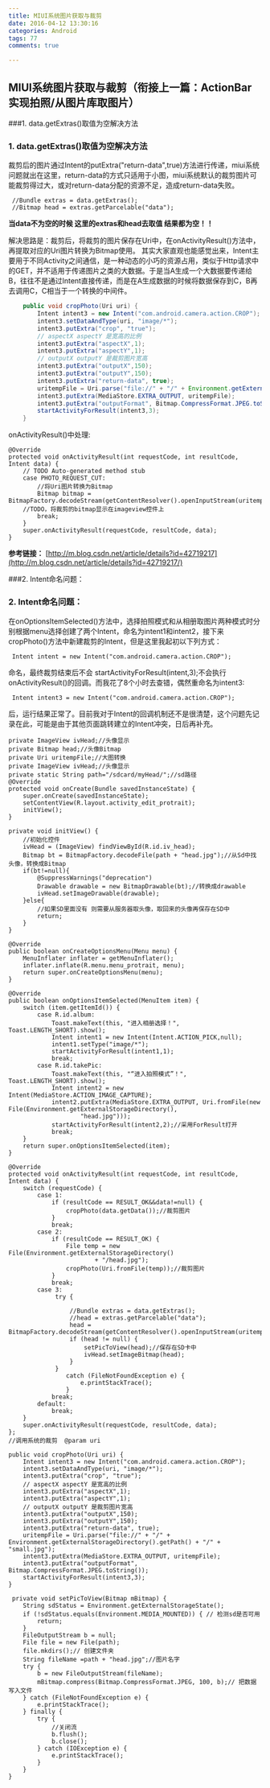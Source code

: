 ```yaml
---
title: MIUI系统图片获取与裁剪
date: 2016-04-12 13:30:16
categories: Android
tags: 77
comments: true

---
```

## MIUI系统图片获取与裁剪（衔接上一篇：ActionBar实现拍照/从图片库取图片）
###1. data.getExtras()取值为空解决方法
### 1. data.getExtras()取值为空解决方法
裁剪后的图片通过Intent的putExtra("return-data",true)方法进行传递，miui系统问题就出在这里，return-data的方式只适用于小图，miui系统默认的裁剪图片可能裁剪得过大，或对return-data分配的资源不足，造成return-data失败。

     //Bundle extras = data.getExtras();
     //Bitmap head = extras.getParcelable("data");
**当data不为空的时候 这里的extras和head去取值 结果都为空！！**

解决思路是：裁剪后，将裁剪的图片保存在Uri中，在onActivityResult()方法中，再提取对应的Uri图片转换为Bitmap使用。
其实大家直观也能感觉出来，Intent主要用于不同Activity之间通信，是一种动态的小巧的资源占用，类似于Http请求中的GET，并不适用于传递图片之类的大数据。于是当A生成一个大数据要传递给B，往往不是通过Intent直接传递，而是在A生成数据的时候将数据保存到C，B再去调用C，C相当于一个转换的中间件。

```java
    public void cropPhoto(Uri uri) {
        Intent intent3 = new Intent("com.android.camera.action.CROP");
        intent3.setDataAndType(uri, "image/*");
        intent3.putExtra("crop", "true");
        // aspectX aspectY 是宽高的比例
        intent3.putExtra("aspectX",1);
        intent3.putExtra("aspectY",1);
        // outputX outputY 是裁剪图片宽高
        intent3.putExtra("outputX",150);
        intent3.putExtra("outputY",150);
        intent3.putExtra("return-data", true);
        uritempFile = Uri.parse("file://" + "/" + Environment.getExternalStorageDirectory().getPath() + "/" + "small.jpg");
        intent3.putExtra(MediaStore.EXTRA_OUTPUT, uritempFile);
        intent3.putExtra("outputFormat", Bitmap.CompressFormat.JPEG.toString());
        startActivityForResult(intent3,3);
    }   
```   
    
onActivityResult()中处理:

    @Override
    protected void onActivityResult(int requestCode, int resultCode, Intent data) {
        // TODO Auto-generated method stub
        case PHOTO_REQUEST_CUT: 
            //将Uri图片转换为Bitmap
            Bitmap bitmap = BitmapFactory.decodeStream(getContentResolver().openInputStream(uritempFile));
	    //TODO，将裁剪的bitmap显示在imageview控件上
            break;
        }
        super.onActivityResult(requestCode, resultCode, data);
    }
 **参考链接：**
[http://m.blog.csdn.net/article/details?id=42719217](http://m.blog.csdn.net/article/details?id=42719217/)


###2. Intent命名问题：
### 2. Intent命名问题：

在onOptionsItemSelected()方法中，选择拍照模式和从相册取图片两种模式时分别根据menu选择创建了两个Intent，命名为intent1和intent2，接下来cropPhoto()方法中新建裁剪的Intent，但是这里我起初以下列方式：
       
     Intent intent = new Intent("com.android.camera.action.CROP");
命名，最终裁剪结束后不会       startActivityForResult(intent,3);不会执行onActivityResult()的回调。而我花了8个小时去查错，偶然重命名为intent3:

     Intent intent3 = new Intent("com.android.camera.action.CROP");
后，运行结果正常了。目前我对于Intent的回调机制还不是很清楚，这个问题先记录在此，可能是由于其他页面跳转建立的Intent冲突，日后再补充。


    private ImageView ivHead;//头像显示
    private Bitmap head;//头像Bitmap
    private Uri uritempFile;//大图转换
    private ImageView ivHead;//头像显示
    private static String path="/sdcard/myHead/";//sd路径
    @Override
    protected void onCreate(Bundle savedInstanceState) {
        super.onCreate(savedInstanceState);
        setContentView(R.layout.activity_edit_protrait);
        initView();
    }

    private void initView() {
        //初始化控件
        ivHead = (ImageView) findViewById(R.id.iv_head);
        Bitmap bt = BitmapFactory.decodeFile(path + "head.jpg");//从Sd中找头像，转换成Bitmap
        if(bt!=null){
            @SuppressWarnings("deprecation")
            Drawable drawable = new BitmapDrawable(bt);//转换成drawable
            ivHead.setImageDrawable(drawable);
        }else{
            //如果SD里面没有 则需要从服务器取头像，取回来的头像再保存在SD中
            return;
        }
    }

    @Override
    public boolean onCreateOptionsMenu(Menu menu) {
        MenuInflater inflater = getMenuInflater();
        inflater.inflate(R.menu.menu_protrait, menu);
        return super.onCreateOptionsMenu(menu);
    }
    
    @Override
    public boolean onOptionsItemSelected(MenuItem item) {
        switch (item.getItemId()) {
            case R.id.album:
                Toast.makeText(this, "进入相册选择！", Toast.LENGTH_SHORT).show();
                Intent intent1 = new Intent(Intent.ACTION_PICK,null);
                intent1.setType("image/*");
                startActivityForResult(intent1,1);
                break;
            case R.id.takePic:
                Toast.makeText(this, "“进入拍照模式”！", Toast.LENGTH_SHORT).show();
                Intent intent2 = new Intent(MediaStore.ACTION_IMAGE_CAPTURE);
                intent2.putExtra(MediaStore.EXTRA_OUTPUT, Uri.fromFile(new File(Environment.getExternalStorageDirectory(),
                        "head.jpg")));
                startActivityForResult(intent2,2);//采用ForResult打开
                break;
        }
        return super.onOptionsItemSelected(item);
    }

    @Override
    protected void onActivityResult(int requestCode, int resultCode, Intent data) {
        switch (requestCode) {
            case 1:
                if (resultCode == RESULT_OK&&data!=null) {
                    cropPhoto(data.getData());//裁剪图片
                }
                break;
            case 2:
                if (resultCode == RESULT_OK) {
                    File temp = new File(Environment.getExternalStorageDirectory()
                            + "/head.jpg");
                    cropPhoto(Uri.fromFile(temp));//裁剪图片
                }
                break;
            case 3:
                 try {

                     //Bundle extras = data.getExtras();
                     //head = extras.getParcelable("data");
                     head = BitmapFactory.decodeStream(getContentResolver().openInputStream(uritempFile));
                     if (head != null) {                   
                         setPicToView(head);//保存在SD卡中
                         ivHead.setImageBitmap(head);
                     }
                 }
                    catch (FileNotFoundException e) {
                        e.printStackTrace();
                    }
                break;
            default:
                break;
        }
        super.onActivityResult(requestCode, resultCode, data);
    };
    //调用系统的裁剪  @param uri

    public void cropPhoto(Uri uri) {
        Intent intent3 = new Intent("com.android.camera.action.CROP");
        intent3.setDataAndType(uri, "image/*");
        intent3.putExtra("crop", "true");
        // aspectX aspectY 是宽高的比例
        intent3.putExtra("aspectX",1);
        intent3.putExtra("aspectY",1);
        // outputX outputY 是裁剪图片宽高
        intent3.putExtra("outputX",150);
        intent3.putExtra("outputY",150);
        intent3.putExtra("return-data", true);
        uritempFile = Uri.parse("file://" + "/" + Environment.getExternalStorageDirectory().getPath() + "/" + "small.jpg");
        intent3.putExtra(MediaStore.EXTRA_OUTPUT, uritempFile);
        intent3.putExtra("outputFormat", Bitmap.CompressFormat.JPEG.toString());
        startActivityForResult(intent3,3);
    }

     private void setPicToView(Bitmap mBitmap) {
        String sdStatus = Environment.getExternalStorageState();
        if (!sdStatus.equals(Environment.MEDIA_MOUNTED)) { // 检测sd是否可用
            return;
        }
        FileOutputStream b = null;
        File file = new File(path);
        file.mkdirs();// 创建文件夹
        String fileName =path + "head.jpg";//图片名字
        try {
            b = new FileOutputStream(fileName);
            mBitmap.compress(Bitmap.CompressFormat.JPEG, 100, b);// 把数据写入文件
        } catch (FileNotFoundException e) {
            e.printStackTrace();
        } finally {
            try {
                //关闭流
                b.flush();
                b.close();
            } catch (IOException e) {
                e.printStackTrace();
            }
        }
    }
